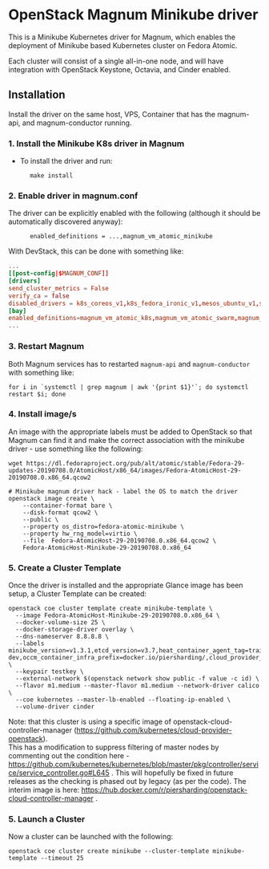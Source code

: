 # OpenStack Magnum Minikube driver

This is a Minikube Kubernetes driver for Magnum, which enables the deployment of
Minikube based Kubernetes cluster on Fedora Atomic.

Each cluster will consist of a single all-in-one node, and will have integration with OpenStack Keystone, Octavia, and Cinder enabled.

## Installation

Install the driver on the same host, VPS, Container that has the magnum-api, and magnum-conductor running.

### 1. Install the Minikube K8s driver in Magnum

- To install the driver and run:
```
      make install
```

### 2. Enable driver in magnum.conf
The driver can be explicitly enabled with the following (although it should be automatically discovered anyway):
```
      enabled_definitions = ...,magnum_vm_atomic_minikube
```

With DevStack, this can be done with something like:
``` local.conf
...
[[post-config|$MAGNUM_CONF]]
[drivers]
send_cluster_metrics = False
verify_ca = false
disabled_drivers = k8s_coreos_v1,k8s_fedora_ironic_v1,mesos_ubuntu_v1,swarm_fedora_atomic_v1
[bay]
enabled_definitions=magnum_vm_atomic_k8s,magnum_vm_atomic_swarm,magnum_vm_atomic_minikube
...
```

### 3. Restart Magnum

  Both Magnum services has to restarted `magnum-api` and `magnum-conductor` with something like:

```
for i in `systemctl | grep magnum | awk '{print $1}'`; do systemctl restart $i; done
```

### 4. Install image/s

An image with the appropriate labels must be added to OpenStack so that Magnum can find it and
make the correct association with the minikube driver - use something like the following:

```
wget https://dl.fedoraproject.org/pub/alt/atomic/stable/Fedora-29-updates-20190708.0/AtomicHost/x86_64/images/Fedora-AtomicHost-29-20190708.0.x86_64.qcow2

# Minikube magnum driver hack - label the OS to match the driver
openstack image create \
    --container-format bare \
    --disk-format qcow2 \
    --public \
    --property os_distro=fedora-atomic-minikube \
    --property hw_rng_model=virtio \
    --file  Fedora-AtomicHost-29-20190708.0.x86_64.qcow2 \
    Fedora-AtomicHost-Minikube-29-20190708.0.x86_64
```

### 5. Create a Cluster Template

Once the driver is installed and the appropriate Glance image has been setup, a Cluster Template can be created:

```
openstack coe cluster template create minikube-template \
  --image Fedora-AtomicHost-Minikube-29-20190708.0.x86_64 \
  --docker-volume-size 25 \
  --docker-storage-driver overlay \
  --dns-nameserver 8.8.8.8 \
  --labels minikube_version=v1.3.1,etcd_version=v3.7,heat_container_agent_tag=train-dev,occm_container_infra_prefix=docker.io/piersharding/,cloud_provider_tag=latest \
  --keypair testkey \
  --external-network $(openstack network show public -f value -c id) \
  --flavor m1.medium --master-flavor m1.medium --network-driver calico \
  --coe kubernetes --master-lb-enabled --floating-ip-enabled \
  --volume-driver cinder
```

Note: that this cluster is using a specific image of openstack-cloud-controller-manager (https://github.com/kubernetes/cloud-provider-openstack).  
This has a modification to suppress filtering of master nodes by commenting out the condition here - https://github.com/kubernetes/kubernetes/blob/master/pkg/controller/service/service_controller.go#L645 .  This will hopefully be fixed in future releases as the checking is phased out by legacy (as per the code).
The interim image is here: https://hub.docker.com/r/piersharding/openstack-cloud-controller-manager .

### 5. Launch a Cluster

Now a cluster can be launched with the following:

```
openstack coe cluster create minikube --cluster-template minikube-template --timeout 25
```
